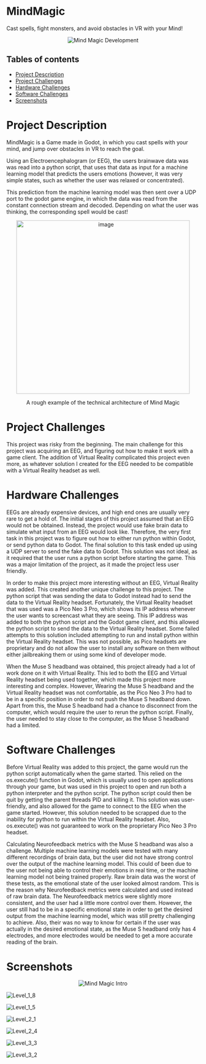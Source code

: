 # MindMagic
Cast spells, fight monsters, and avoid obstacles in VR with your Mind!
<p align="center">
  <img src="https://github.com/user-attachments/assets/8275c297-aad4-4a3c-a253-ef489cffb70e" alt="Mind Magic Development" />
</p>

## Tables of contents
* [Project Description](#project-description)
* [Project Challenges](#project-challenges)
* [Hardware Challenges](#hardware-challenges)
* [Software Challenges](#software-challenges)
* [Screenshots](#screenshots)

# Project Description

MindMagic is a Game made in Godot, in which you cast spells with your mind, and jump over obstacles in VR to reach the goal. 

Using an Electroencephalogram (or EEG), the users brainwave data was was read into a python script, that uses that data as input for a machine learning model that predicts the users emotions (however, it was very simple states, such as whether the user was relaxed or concentrated). 

This prediction from the machine learning model was then sent over a UDP port to the godot game engine, in which the data was read from the constant connection stream and decoded. Depending on what the user was thinking, the corresponding spell would be cast!

<p align="center">
 <img width="452" alt="image" src="https://github.com/user-attachments/assets/68ea8e7c-0189-4dee-99b2-965179216c5b" />
 <p align="center">A rough example of the technical architecture of Mind Magic</p>
</p>

# Project Challenges

This project was risky from the beginning. The main challenge for this project was acquiring an EEG, and figuring out how to make it work with a game client. The addition of Virtual Reality complicated this project even more, as whatever solution I created for the EEG needed to be compatible with a Virtual Reality headset as well.

# Hardware Challenges

EEGs are already expensive devices, and high end ones are usually very rare to get a hold of. The initial stages of this project assumed that an EEG would not be obtained. Instead, the project would use fake brain data to simulate what input from an EEG would look like. Therefore, the very first task in this project was to figure out how to either run python within Godot, or send python data to Godot. The final solution to this task ended up using a UDP server to send the fake data to Godot. This solution was not ideal, as it required that the user runs a python script before starting the game. This was a major limitation of the project, as it made the project less user friendly.

In order to make this project more interesting without an EEG, Virtual Reality was added. This created another unique challenge to this project. The python script that was sending the data to Godot instead had to send the data to the Virtual Reality headset. Fortunately, the Virtual Reality headset that was used was a Pico Neo 3 Pro, which shows its IP address whenever the user wants to screencast what they are seeing. This IP address was added to both the python script and the Godot game client, and this allowed the python script to send the data to the Virtual Reality headset. Some failed attempts to this solution included attempting to run and install python within the Virtual Reality headset. This was not possible, as Pico headsets are proprietary and do not allow the user to install any software on them without either jailbreaking them or using some kind of developer mode. 

When the Muse S headband was obtained, this project already had a lot of work done on it with Virtual Reality. This led to both the EEG and Virtual Reality headset being used together, which made this project more interesting and complex. However, Wearing the Muse S headband and the Virtual Reality headset was not comfortable, as the Pico Neo 3 Pro had to be in a specific position in order to not push the Muse S headband down. Apart from this, the Muse S headband had a  chance to disconnect from the computer, which would require the user to rerun the python script. Finally, the user needed to stay close to the computer, as the Muse S headband had a limited.

# Software Challenges

Before Virtual Reality was added to this project, the game would run the python script automatically when the game started. This relied on the os.execute() function in Godot, which is usually used to open applications through your game, but was used in this project to open and run both a python interpreter and the python script. The python script could then be quit by getting the parent threads PID and killing it. This solution was user-friendly, and also allowed for the game to connect to the EEG when the game started. However, this solution needed to be scrapped due to the inability for python to run within the Virtual Reality headset. Also, os.execute() was not guaranteed to work on the proprietary Pico Neo 3 Pro headset.

Calculating Neurofeedback metrics with the Muse S headband was also a challenge. Multiple machine learning models were tested with many different recordings of brain data, but the user did not have strong control over the output of the machine learning model. This could of been due to the user not being able to control their emotions in real time, or the machine learning model not being trained properly. Raw brain data was the worst of these tests, as the emotional state of the user looked almost random. This is the reason why Neurofeedback metrics were calculated and used instead of raw brain data. The Neurofeedback metrics were slightly more consistent, and the user had a little more control over them. However, the user still had to be in a specific emotional state in order to get the desired output from the machine learning model, which was still pretty challenging to achieve. Also, their was no way to know for certain if the user was actually in the desired emotional state, as the Muse S headband only has 4 electrodes, and more electrodes would be needed to get a more accurate reading of the brain.

# Screenshots

<p align="center">

<img src="https://github.com/user-attachments/assets/d6a4a35e-19ac-4f62-b2af-3d7fbe318c60" alt="Mind Magic Intro" />

![Level_1_8](https://github.com/user-attachments/assets/3ee7647c-d053-40b8-b556-3b9eda62cac3)
 
![Level_1_5](https://github.com/user-attachments/assets/11a93151-c60c-40e4-a4f3-3a1c30148cb5)

![Level_2_1](https://github.com/user-attachments/assets/89925c55-ad83-4351-9862-43f9e1bbd39f)

![Level_2_4](https://github.com/user-attachments/assets/266c6779-623d-4918-8879-014195d086bc)

![Level_3_3](https://github.com/user-attachments/assets/131b6119-01be-4798-b4d5-02cbff6b5653)

![Level_3_2](https://github.com/user-attachments/assets/44514c5c-bddb-45ed-b8fc-ec3474bf1170)
</p>
